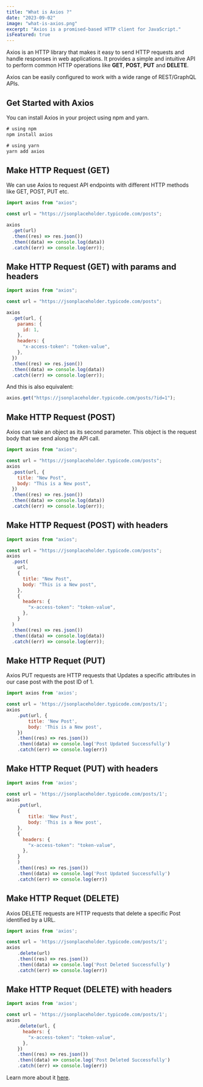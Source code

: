 ```yaml
---
title: "What is Axios ?"
date: "2023-09-02"
image: "what-is-axios.png"
excerpt: "Axios is a promised-based HTTP client for JavaScript."
isFeatured: true
---
```


Axios is an HTTP library that makes it easy to send HTTP requests and handle responses in web applications. It provides a simple and intuitive API to perform common HTTP operations like **GET**, **POST**, **PUT** and **DELETE**.

Axios can be easily configured to work with a wide range of REST/GraphQL APIs.

## Get Started with Axios

You can install Axios in your project using npm and yarn.

```js
# using npm
npm install axios

# using yarn
yarn add axios
```

## Make HTTP Request (GET)

We can use Axios to request API endpoints with different HTTP methods like GET, POST, PUT etc.

```js
import axios from "axios";

const url = "https://jsonplaceholder.typicode.com/posts";

axios
  .get(url)
  .then((res) => res.json())
  .then((data) => console.log(data))
  .catch((err) => console.log(err));
```

## Make HTTP Request (GET) with params and headers

```js
import axios from "axios";

const url = "https://jsonplaceholder.typicode.com/posts";

axios
  .get(url, {
    params: {
      id: 1,
    },
    headers: {
      "x-access-token": "token-value",
    },
  })
  .then((res) => res.json())
  .then((data) => console.log(data))
  .catch((err) => console.log(err));
```

And this is also equivalent:

```js
axios.get("https://jsonplaceholder.typicode.com/posts/?id=1");
```

## Make HTTP Request (POST)

Axios can take an object as its second parameter. This object is the request body that we send along the API call.

```js
import axios from "axios";

const url = "https://jsonplaceholder.typicode.com/posts";
axios
  .post(url, {
    title: "New Post",
    body: "This is a New post",
  })
  .then((res) => res.json())
  .then((data) => console.log(data))
  .catch((err) => console.log(err));
```

## Make HTTP Request (POST) with headers

```js
import axios from "axios";

const url = "https://jsonplaceholder.typicode.com/posts";
axios
  .post(
    url,
    {
      title: "New Post",
      body: "This is a New post",
    },
    {
      headers: {
        "x-access-token": "token-value",
      },
    }
  )
  .then((res) => res.json())
  .then((data) => console.log(data))
  .catch((err) => console.log(err));
```

## Make HTTP Requet (PUT)

Axios PUT requests are HTTP requests that Updates a specific attributes in our case post with the post ID of 1.

```js
import axios from 'axios';

const url = 'https://jsonplaceholder.typicode.com/posts/1';
axios
    .put(url, {
        title: 'New Post',
        body: 'This is a New post',
    })
    .then((res) => res.json())
    .then((data) => console.log('Post Updated Successfully')
    .catch((err) => console.log(err))
```

## Make HTTP Requet (PUT) with headers

```js
import axios from 'axios';

const url = 'https://jsonplaceholder.typicode.com/posts/1';
axios
    .put(url,
    {
        title: 'New Post',
        body: 'This is a New post',
    },
    {
      headers: {
        "x-access-token": "token-value",
      },
    }
    )
    .then((res) => res.json())
    .then((data) => console.log('Post Updated Successfully')
    .catch((err) => console.log(err))
```

## Make HTTP Requet (DELETE)

Axios DELETE requests are HTTP requests that delete a specific Post identified by a URL.

```js
import axios from 'axios';

const url = 'https://jsonplaceholder.typicode.com/posts/1';
axios
    .delete(url)
    .then((res) => res.json())
    .then((data) => console.log('Post Deleted Successfully')
    .catch((err) => console.log(err))
```

## Make HTTP Requet (DELETE) with headers

```js
import axios from 'axios';

const url = 'https://jsonplaceholder.typicode.com/posts/1';
axios
    .delete(url, {
      headers: {
        "x-access-token": "token-value",
      },
    })
    .then((res) => res.json())
    .then((data) => console.log('Post Deleted Successfully')
    .catch((err) => console.log(err))
```

Learn more about it [here](https://axios-http.com/docs/intro).
